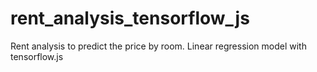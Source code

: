 # rent_analysis_tensorflow_js
Rent analysis to predict the price by room. Linear regression model with tensorflow.js
